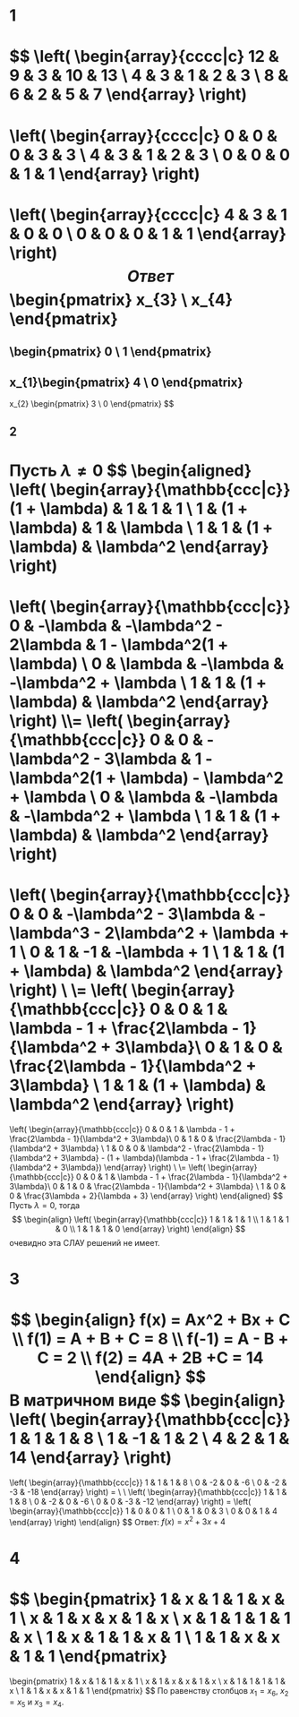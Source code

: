 # 1
$$
\left(
\begin{array}{cccc|c}
12 & 9 & 3 & 10 & 13 \\
4 & 3 & 1 & 2 & 3 \\
8 & 6 & 2 & 5 & 7
\end{array}
\right)
=
\left(
\begin{array}{cccc|c}
0 & 0 & 0 & 3 & 3 \\
4 & 3 & 1 & 2 & 3 \\
0 & 0 & 0 & 1 & 1
\end{array}
\right)
=
\left(
\begin{array}{cccc|c}
4 & 3 & 1 & 0 & 0 \\
0 & 0 & 0 & 1 & 1
\end{array}
\right)
$$
Ответ
$$
\begin{pmatrix}
x_{3} \\
x_{4}
\end{pmatrix}
=
\begin{pmatrix}
0 \\
1
\end{pmatrix}
-
x_{1}\begin{pmatrix}
4 \\
0
\end{pmatrix}
-
x_{2}
\begin{pmatrix}
3 \\
0
\end{pmatrix}
$$
## 2

Пусть $\lambda \ne 0$
$$
\begin{aligned}
\left(
\begin{array}{\mathbb{ccc|c}}
(1 + \lambda) & 1 & 1 & 1 \\
1 & (1 + \lambda) & 1 & \lambda \\
1 & 1 & (1 + \lambda) & \lambda^2
\end{array}
\right)
=
\left(
\begin{array}{\mathbb{ccc|c}}
0 & -\lambda & -\lambda^2 - 2\lambda & 1 - \lambda^2(1 + \lambda) \\
0 & \lambda & -\lambda & -\lambda^2 + \lambda \\
1 & 1 & (1 + \lambda) & \lambda^2
\end{array}
\right)
\\\\=
\left(
\begin{array}{\mathbb{ccc|c}}
0 & 0 & -\lambda^2 - 3\lambda & 1 - \lambda^2(1 + \lambda) - \lambda^2 + \lambda \\
0 & \lambda & -\lambda & -\lambda^2 + \lambda \\
1 & 1 & (1 + \lambda) & \lambda^2
\end{array}
\right)
=
\left(
\begin{array}{\mathbb{ccc|c}}
0 & 0 & -\lambda^2 - 3\lambda & -\lambda^3 - 2\lambda^2 + \lambda + 1 \\
0 & 1 & -1 & -\lambda + 1 \\
1 & 1 & (1 + \lambda) & \lambda^2
\end{array}
\right)
\\ \\=
\left(
\begin{array}{\mathbb{ccc|c}}
0 & 0 & 1 &  \lambda - 1 + \frac{2\lambda - 1}{\lambda^2 + 3\lambda}\\
0 & 1 & 0 & \frac{2\lambda - 1}{\lambda^2 + 3\lambda} \\
1 & 1 & (1 + \lambda) & \lambda^2
\end{array}
\right)
=
\left(
\begin{array}{\mathbb{ccc|c}}
0 & 0 & 1 &  \lambda - 1 + \frac{2\lambda - 1}{\lambda^2 + 3\lambda}\\
0 & 1 & 0 & \frac{2\lambda - 1}{\lambda^2 + 3\lambda} \\
1 & 0 & 0 & \lambda^2 - \frac{2\lambda - 1}{\lambda^2 + 3\lambda} - (1 + \lambda)(\lambda - 1 + \frac{2\lambda - 1}{\lambda^2 + 3\lambda})
\end{array}
\right)
\\ \\=
\left(
\begin{array}{\mathbb{ccc|c}}
0 & 0 & 1 &  \lambda - 1 + \frac{2\lambda - 1}{\lambda^2 + 3\lambda}\\
0 & 1 & 0 & \frac{2\lambda - 1}{\lambda^2 + 3\lambda} \\
1 & 0 & 0 & \frac{3\lambda + 2}{\lambda + 3}
\end{array}
\right)
\end{aligned}
$$
Пусть $\lambda = 0$, тогда
$$
\begin{align}
\left(
\begin{array}{\mathbb{ccc|c}}
1 & 1 & 1 & 1 \\
1 & 1 & 1 & 0 \\
1 & 1 & 1 & 0
\end{array}
\right)
\end{align}
$$
очевидно эта СЛАУ решений не имеет.

# 3
$$
\begin{align}
f(x) = Ax^2 + Bx + C \\
f(1) = A + B + C = 8 \\
f(-1) = A - B + C = 2 \\
f(2) = 4A + 2B +C = 14
\end{align}
$$
В матричном виде
$$
\begin{align}
\left(
\begin{array}{\mathbb{ccc|c}}
1 & 1 & 1 & 8 \\
1 & -1 & 1 & 2 \\
4 & 2 & 1 & 14
\end{array}
\right)
=
\left(
\begin{array}{\mathbb{ccc|c}}
1 & 1 & 1 & 8 \\
0 & -2 & 0 & -6 \\
0 & -2 & -3 & -18
\end{array}
\right) = \\ \\
\left(
\begin{array}{\mathbb{ccc|c}}
1 & 1 & 1 & 8 \\
0 & -2 & 0 & -6 \\
0 & 0 & -3 & -12
\end{array}
\right) =
\left(
\begin{array}{\mathbb{ccc|c}}
1 & 0 & 0 & 1 \\
0 & 1 & 0 & 3 \\
0 & 0 & 1 & 4
\end{array}
\right)
\end{align}
$$
Ответ: $f(x) = x^2 + 3x + 4$

# 4
$$
\begin{pmatrix}
1 & x & 1 & 1 & x & 1 \\
x & 1 & x & x & 1 & x \\
x & 1 & 1 & 1 & 1 & x \\
1 & x & 1 & 1 & x & 1 \\
1 & 1 & x & x & 1 & 1
\end{pmatrix}
=
\begin{pmatrix}
1 & x & 1 & 1 & x & 1 \\
x & 1 & x & x & 1 & x \\
x & 1 & 1 & 1 & 1 & x \\
1 & 1 & x & x & 1 & 1
\end{pmatrix}
$$
По равенству столбцов $x_{1} = x_{6}$, $x_{2} = x_{5}$ и $x_{3} = x_{4}$.



